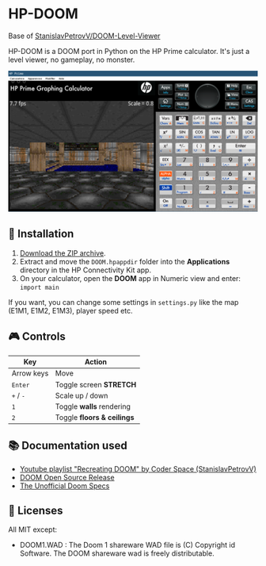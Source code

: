# HP-DOOM
Base of [StanislavPetrovV/DOOM-Level-Viewer](https://github.com/StanislavPetrovV/DOOM-Level-Viewer)

HP-DOOM is a DOOM port in Python on the HP Prime calculator. It's just a level viewer, no gameplay, no monster.

![doom](/screenshots/0.png)

## 🔧 Installation
1. [Download the ZIP archive](https://github.com/Rudicito/HP-DOOM/archive/refs/heads/main.zip).
2. Extract and move the `DOOM.hpappdir` folder into the **Applications** directory in the HP Connectivity Kit app.
3. On your calculator, open the **DOOM** app in Numeric view and enter: `import main`

If you want, you can change some settings in `settings.py` like the map (E1M1, E1M2, E1M3), player speed etc.

## 🎮 Controls

| Key               | Action                            |
|-------------------|-----------------------------------|
| Arrow keys        | Move                              |
| `Enter`           | Toggle screen **STRETCH**         |
| `+` / `-`         | Scale up / down                   |
| `1`               | Toggle **walls** rendering        |
| `2`               | Toggle **floors & ceilings**      |

## 📚 Documentation used
- [Youtube playlist "Recreating DOOM" by Coder Space (StanislavPetrovV)](https://youtube.com/playlist?list=PLi77irUVkDasNAYQPr3N8nVcJLQAlANva)
- [DOOM Open Source Release](https://github.com/id-Software/DOOM)
- [The Unofficial Doom Specs](https://www.gamers.org/dhs/helpdocs/dmsp1666.html)

## 📝 Licenses
All MIT except:
- DOOM1.WAD : The Doom 1 shareware WAD file is (C) Copyright id Software. The DOOM shareware wad is freely distributable.
